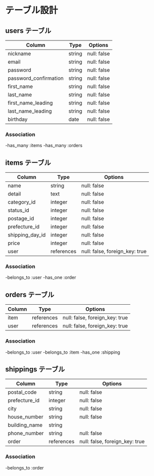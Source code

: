 # テーブル設計


## users テーブル

| Column                | Type    | Options     |
| --------------------- | ------- | ----------- |
| nickname              | string  | null: false |
| email                 | string  | null: false |
| password              | string  | null: false |
| password_confirmation | string  | null: false |
| first_name            | string  | null: false |
| last_name             | string  | null: false |
| first_name_leading    | string  | null: false |
| last_name_leading     | string  | null: false |
| birthday              | date    | null: false |

### Association
-has_many :items
-has_many :orders

## items テーブル

| Column          | Type       | Options                        |
| --------------- | ---------- | ------------------------------ |
| name            | string     | null: false                    |
| detail          | text       | null: false                    |
| category_id     | integer    | null: false                    |
| status_id       | integer    | null: false                    |
| postage_id      | integer    | null: false                    |
| prefecture_id   | integer    | null: false                    |
| shipping_day_id | integer    | null: false                    |
| price           | integer    | null: false                    |
| user            | references | null: false, foreign_key: true |


### Association
-belongs_to :user
-has_one :order

## orders テーブル

| Column      | Type       | Options                        |
| ----------- | ---------- | ------------------------------ |
| item        | references | null: false, foreign_key: true |
| user        | references | null: false, foreign_key: true |

### Association
-belongs_to :user
-belongs_to :item
-has_one :shipping

## shippings テーブル

| Column        | Type       | Options                        |
| ------------- | -------    | ------------------------------ |
| postal_code   | string     | null: false                    |
| prefecture_id | integer    | null: false                    |
| city          | string     | null: false                    |
| house_number  | string     | null: false                    |
| building_name | string     |                                |
| phone_number  | string     | null: false                    |
| order         | references | null: false, foreign_key: true |


### Association
-belongs_to :order